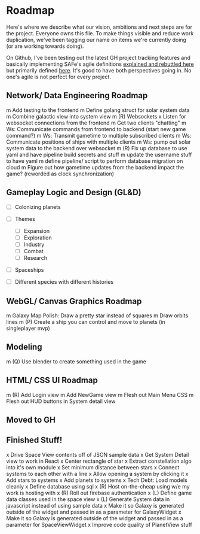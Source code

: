 # Roadmap

Here's where we describe what our vision, ambitions and next steps are for the project.  Everyone owns this file.  To make things visible and reduce work duplication, we've been tagging our name on items we're currently doing (or are working towards doing).

On Github, I've been testing out the latest GH project tracking features and basically implementing SAFe's agile definitions [explained and rebuttled here](https://insideproduct.co/themes-epics-features-user-stories/#:~:text=A%20feature%20is%20what%20everyone,broken%20down%20into%20user%20stories) but primarily defined [here](https://www.scaledagileframework.com/story/).  It's good to have both perspectives going in.  No one's agile is not perfect for every project.

## Network/ Data Engineering Roadmap
m Add testing to the frontend
m Define golang struct for solar system data
m Combine galactic view into system view
m (R) Websockets
  x Listen for websocket connections from the frontend
  m Get two clients "chatting"
  m Ws: Communicate commands from frontend to backend (start new game command?)
  m Ws: Transmit gametime to multiple subscribed clients
  m Ws: Communicate positions of ships with multiple clients
  m Ws: pump out solar system data to the backend over websocket
m (R) Fix up database to use yaml and have pipeline build secrets and stuff
  m update the username stuff to have yaml
  m define pipeline/ script to perform database migration on cloud
m Figure out how gametime updates from the backend impact the game? (reworded as clock synchronization)

## Gameplay Logic and Design (GL&D)
- [ ] Colonizing planets
- [ ] Themes
  - [ ] Expansion
  - [ ] Exploration
  - [ ] Industry
  - [ ] Combat
  - [ ] Research
- [ ] Spaceships
- [ ] Different species with different histories


## WebGL/ Canvas Graphics Roadmap
m Galaxy Map Polish: Draw a pretty star instead of squares
m Draw orbits lines
m (P) Create a ship you can control and move to planets (in singleplayer mvp)

## Modeling
m (Q) Use blender to create something used in the game


## HTML/ CSS UI Roadmap
m (R) Add Login view
m Add NewGame view
m Flesh out Main Menu CSS
m Flesh out HUD buttons in System detail view

## Moved to GH


## Finished Stuff!
x Drive Space View contents off of JSON sample data
x Get System Detail view to work in React
x Center rectangle of star
x Extract constellation algo into it's own module
x Set minimum distance between stars
x Connect systems to each other with a line
x Allow opening a system by clicking it
x Add stars to systems
x Add planets to systems
x Tech Debt: Load models cleanly
x Define database using sql
x (R) Host on-the-cheap using w/e my work is hosting with
x (R) Roll out firebase authentication
x (L) Define game data classes used in the space view
x (L) Generate System data in javascript instead of using sample data
x Make it so Galaxy is generated outside of the widget and passed in as a parameter for GalaxyWidget
x Make it so Galaxy is generated outside of the widget and passed in as a parameter for SpaceViewWidget
x Improve code quality of PlanetView stuff
